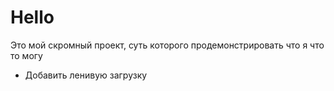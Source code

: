 # Hello

Это мой скромный проект, суть которого продемонстрировать что я что то могу

- Добавить ленивую загрузку
